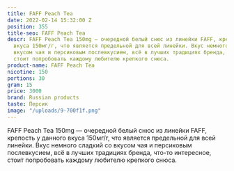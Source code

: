 ```yaml
---
title: FAFF Peach Tea
date: 2022-02-14 15:32:00 Z
position: 355
title-seo: FAFF Peach Tea
descr: FAFF Peach Tea 150mg — очередной белый снюс из линейки FAFF, крепость у данного
  вкуса 150мг/г, что является предельной для всей линейки. Вкус немного сладкий со
  вкусом чая и персиковым послевкусием, всё в лучших традициях бренда, что-то интересное,
  стоит попробовать каждому любителю крепкого снюса.
product-name: FAFF Peach Tea
nicotine: 150
portions: 30
gram: 15
price: 3000
brand: Russian products
taste: Персик
image: "/uploads/9-700f1f.png"
---
```


FAFF Peach Tea 150mg — очередной белый снюс из линейки FAFF, крепость у данного вкуса 150мг/г, что является предельной для всей линейки. Вкус немного сладкий со вкусом чая и персиковым послевкусием, всё в лучших традициях бренда, что-то интересное, стоит попробовать каждому любителю крепкого снюса.